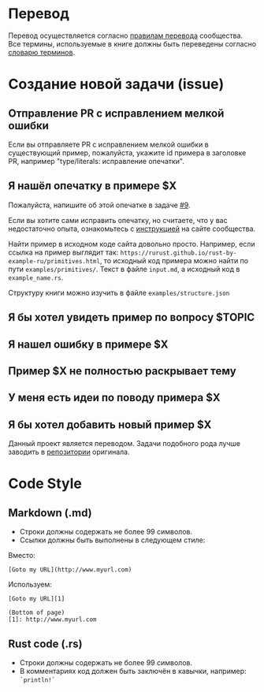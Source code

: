 # Перевод 

Перевод осуществляется согласно [правилам перевода][rules] сообщества. 
Все термины, используемые в книге должны быть 
переведены согласно [словарю терминов][dictionary].

# Создание новой задачи (issue)

## Отправление PR с исправлением мелкой ошибки

Если вы отправляете PR с исправлением мелкой ошибки в существующий пример, пожалуйста,
укажите id примера в заголовке PR, например "type/literals: исправление опечатки".

## Я нашёл опечатку в примере $X

Пожалуйста, напишите об этой опечатке в задаче [#9][typo-issue]. 

Если вы хотите сами исправить опечатку, но считаете, что у вас недостаточно опыта,
ознакомьтесь с [инструкцией][first-pr] на сайте сообщества.

Найти пример в исходном коде сайта довольно просто. Например, 
если ссылка на пример выглядит так: `https://rurust.github.io/rust-by-example-ru/primitives.html`, то исходный код примера можно найти по пути `examples/primitives/`. Текст в файле `input.md`, а исходный код в `example_name.rs`.

Структуру книги можно изучить в файле `examples/structure.json`

## Я бы хотел увидеть пример по вопросу $TOPIC
## Я нашел ошибку в примере $X
## Пример $X не полностью раскрывает тему
## У меня есть идеи по поводу примера $X
## Я бы хотел добавить новый пример $X

Данный проект является переводом. Задачи подобного рода лучше заводить в [репозитории][original-repo] оригинала.

# Code Style

## Markdown (.md)

* Строки должны содержать не более 99 символов.
* Ссылки должны быть выполнены в следующем стиле:

Вместо:

    [Goto my URL](http://www.myurl.com)

Используем:

    [Goto my URL][1]

    (Bottom of page)
    [1]: http://www.myurl.com

## Rust code (.rs)

* Строки должны содержать не более 99 символов.
* В комментариях код должен быть заключён в кавычки, например: ``` `println!` ```

[issues-all]: https://github.com/rust-lang/rust-by-example/issues/
[issues-open]: https://github.com/rust-lang/rust-by-example/issues?labels=&page=1&state=open
[readme]: README.md
[rules]: https://github.com/ruRust/rust_book_ru/wiki/%D0%9F%D1%80%D0%B0%D0%B2%D0%B8%D0%BB%D0%B0
[dictionary]: https://rustycrate.ru/dictionary.html
[first-pr]: https://rustycrate.ru/%D1%80%D1%83%D0%BA%D0%BE%D0%B2%D0%BE%D0%B4%D1%81%D1%82%D0%B2%D0%B0/2016/03/07/contributing.html
[original-repo]: https://github.com/rust-lang/rust-by-example
[typo-issue]: https://github.com/ruRust/rust-by-example-ru/issues/9
